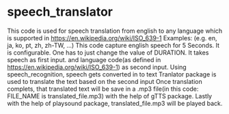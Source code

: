 # speech_translator
This code is used for speech translation from english to any language which is supported in https://en.wikipedia.org/wiki/ISO_639-1
       Examples: (e.g. en, ja, ko, pt, zh, zh-TW, ...)
This code capture english speech for 5 Seconds. It is configurable. One has to  just change the value of DURATION.
It takes speech as first input. and language code(as defined in https://en.wikipedia.org/wiki/ISO_639-1) as second input.
Using speech_recognition, speech gets converted in to text
Tranlator package is used to translate the text based on the second input
Once translation complets, that translated text will be save in a .mp3 file(in this code: FILE_NAME is translated_file.mp3) with the help of gTTS package.
Lastly with the help of playsound package, translated_file.mp3 will be played back.
